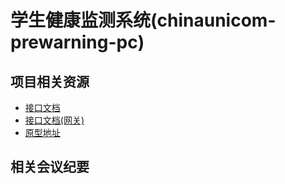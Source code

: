 # 学生健康监测系统(chinaunicom-prewarning-pc)

## 项目相关资源

- [接口文档](http://10.93.6.162:9022/doc.html)
- [接口文档(网关)](http://healthdev.com:19000/shm/doc.html#/home)
- [原型地址](https://lanhuapp.com/web/#/item/project/product?tid=b7c80a96-b6e4-4e94-af65-8e5c16e4d057&pid=6b750116-6bb4-4055-8217-fd3c0cb1584a&versionId=ac97b79c-d31e-42a3-8216-eb9dd66d7b9d&docId=9b399ecc-1348-482e-958f-0b5af30ef28b&image_id=9b399ecc-1348-482e-958f-0b5af30ef28b&docType=axure&pageId=dde73ec27841476d9e413bc66c410c8a)

## 相关会议纪要
